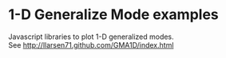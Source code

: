 # 1-D Generalize Mode examples

Javascript libraries to plot 1-D generalized modes.<br>
See <a href="http://llarsen71.github.com/GMA1D/index.html">http://llarsen71.github.com/GMA1D/index.html</a>